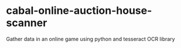 # cabal-online-auction-house-scanner
Gather data in an online game using python and tesseract OCR library
